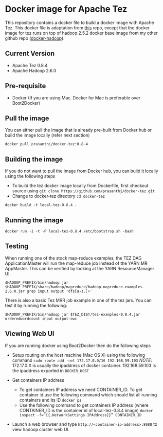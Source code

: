 Docker image for Apache Tez
===========================

This repository contains a docker file to build a docker image with Apache Tez. This docker file is adaptation from [this] repo, except that the docker image for tez runs on top of hadoop 2.5.2 docker base image from my other github repo ([docker-hadoop]).

## Current Version
* Apache Tez 0.8.4
* Apache Hadoop 2.6.0

## Pre-requisite
* Docker (If you are using Mac. Docker for Mac is preferable over Boot2Docker)

## Pull the image
You can either pull the image that is already pre-built from Docker hub or build the image locally (refer next section)
```
docker pull prasanthj/docker-tez:0.8.4
```

## Building the image

If you do not want to pull the image from Docker hub, you can build it locally using the following steps
* To build the tez docker image locally from Dockerfile, first checkout source using
`git clone https://github.com/prasanthj/docker-tez.git`
* Change to docker-tez directory `cd docker-tez`
```
docker build -t local-tez-0.8.4 .
```

## Running the image
```
docker run -i -t -P local-tez-0.8.4 /etc/bootstrap.sh -bash
```

## Testing
When running one of the stock map-reduce examples, the TEZ DAG ApplicationMaster will run the map-reduce job instead of the YARN MR AppMaster.
This can be verified by looking at the YARN ResourceManager UI.
```
$HADOOP_PREFIX/bin/hadoop jar $HADOOP_PREFIX/share/hadoop/mapreduce/hadoop-mapreduce-examples-2.6.0.jar grep input output 'dfs[a-z.]+'
```

There is also a basic Tez MRR job example in one of the tez jars. You can test it by running the following:
```
$HADOOP_PREFIX/bin/hadoop jar $TEZ_DIST/tez-examples-0.8.4.jar orderedwordcount input output-owc
```

## Viewing Web UI
If you are running docker using Boot2Docker then do the following steps

 * Setup routing on the host machine (Mac OS X) using the following
   command `sudo route add -net 172.17.0.0/16 192.168.59.103`
_NOTE_: 172.17.0.X is usually the ipaddress of docker container. 192.168.59.103 is the ipaddress exported in `DOCKER_HOST`

 * Get containers IP address
	* To get containers IP address we need CONTAINER_ID. To get container id use the following command which should list all running containers and its ID
	`docker ps`
	* Use the following command to get containers IP address (where CONTAINER_ID is the container id of local-tez-0.8.4 image)
	`docker inspect -f=“{{.NetworkSettings.IPAddress}}” CONTAINER_ID`

 * Launch a web browser and type `http://<container-ip-address>:8088` to view hadoop cluster web UI.

[here]:https://github.com/boot2docker/osx-installer/releases
[this]:https://github.com/sequenceiq/docker-tez
[docker-hadoop]:https://github.com/prasanthj/docker-hadoop.git
